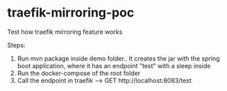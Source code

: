 # traefik-mirroring-poc
Test how traefik mirroring feature works

Steps:
1. Run mvn package inside demo folder.. It creates the jar with the spring boot application, where it has an endpoint "test" with a sleep inside
2. Run the docker-compose of the root folder
3. Call the endpoint in traefik --> GET http://localhost:8083/test
